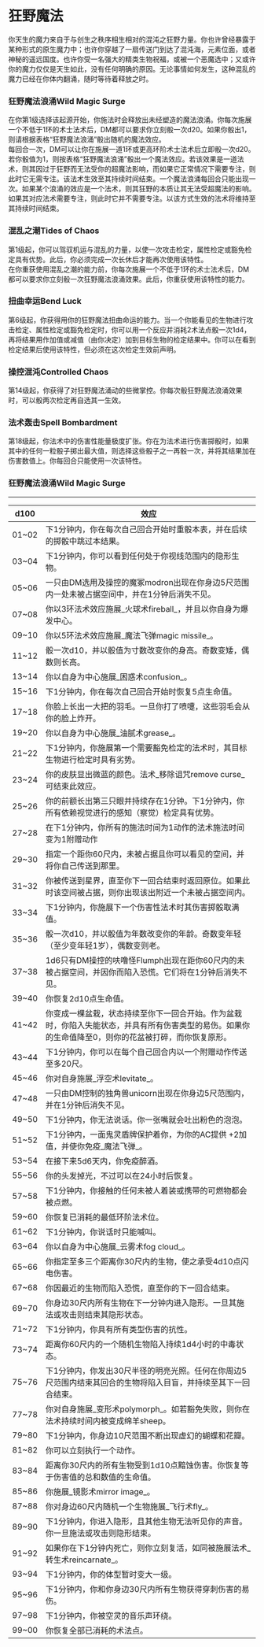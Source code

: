# 狂野魔法

&#x20;   你天生的魔力来自于与创生之秩序相生相对的混沌之狂野力量。你也许曾经暴露于某种形式的原生魔力中；也许你穿越了一扇传送门到达了混沌海，元素位面，或者神秘的遥远国度。也许你受一名强大的精类生物祝福，或被一个恶魔选中；又或许你的魔力仅仅是天生如此，没有任何明确的原因。无论事情如何发生，这种混乱的魔力已经在你体内翻涌，随时等待着释放之时。

### **狂野魔法浪涌Wild Magic Surge**

&#x20;   在你第1级选择该起源开始，你施法时会释放出未经塑造的魔法浪涌。你每次施展一个不低于1环的术士法术后，DM都可以要求你立刻骰一次d20。如果你骰出1，则请根据表格“狂野魔法浪涌”骰出随机的魔法效应。\
&#x20;   每回合一次，DM可以让你在施展一道1环或更高环阶术士法术后立即骰一次d20。若你骰值为1，则按表格“狂野魔法浪涌”骰出一个魔法效应。若该效果是一道法术，则其因过于狂野而无法受你的超魔法影响，而如果它正常情况下需要专注，则此时它无需专注。该法术生效至其持续时间结束。一个魔法浪涌每回合只能出现一次。如果某个浪涌的效应是一个法术，则其狂野的本质让其无法受超魔法的影响。如果其对应法术需要专注，则此时它并不需要专注。以该方式生效的法术将维持至其持续时间结束。

### **混乱之潮Tides of Chaos**

&#x20;   第1级起，你可以驾驭机运与混乱的力量，以使一次攻击检定，属性检定或豁免检定具有优势。此后，你必须完成一次长休后才能再次使用该特性。\
&#x20;   在你重获使用混乱之潮的能力前，你每次施展一个不低于1环的术士法术后，DM都可以要求你立刻骰一次狂野魔法浪涌效果。此后，你重获使用该特性的能力。

### **扭曲幸运Bend Luck**

&#x20;   第6级起，你获得用你的狂野魔法扭曲命运的能力。当一个你能看见的生物进行攻击检定、属性检定或豁免检定时，你可以用一个反应并消耗2术法点骰一次1d4，再将结果用作加值或减值（由你决定）加到目标生物的检定结果中。你可以在看到检定结果后使用该特性，但必须在这次检定生效前声明。

### **操控混沌Controlled Chaos**

&#x20;   第14级起，你获得了对狂野魔法涌动的些微掌控。你每次骰狂野魔法浪涌效果时，可以骰两次检定再自选其一生效。

### **法术轰击Spell Bombardment**

&#x20;   第18级起，你法术中的伤害性能量极度扩张。你在为法术进行伤害掷骰时，如果其中的任何一粒骰子掷出最大值，则选择这些骰子之一再骰一次，并将其结果加在伤害数值上。你每回合只能使用一次该特性。

### **狂野魔法浪涌Wild Magic Surge**

****

| **d100** | **效应**                                                                      |
| -------- | --------------------------------------------------------------------------- |
| 01\~02   | 下1分钟内，你在每次自己回合开始时重骰本表，并在后续的掷骰中跳过本结果。                                        |
| 03\~04   | 下1分钟内，你可以看到任何处于你视线范围内的隐形生物。                                                 |
| 05\~06   | 一只由DM选用及操控的魔冢modron出现在你身边5尺范围内一处未被占据空间中，并在1分钟后消失不见。                         |
| 07\~08   | 你以3环法术效应施展_火球术fireball_，并且以你自身为爆发中心。                                        |
| 09\~10   | 你以5环法术效应施展_魔法飞弹magic missile_。                                              |
| 11\~12   | 骰一次d10，并以骰值为寸数改变你的身高。奇数变矮，偶数则长高。                                            |
| 13\~14   | 你以自身为中心施展_困惑术confusion_。                                                    |
| 15\~16   | 下1分钟内，你在每次自己回合开始时恢复5点生命值。                                                   |
| 17\~18   | 你脸上长出一大把的羽毛。一旦你打了喷嚏，这些羽毛会从你的脸上炸开。                                           |
| 19\~20   | 你以自身为中心施展_油腻术grease_。                                                       |
| 21\~22   | 下1分钟内，你施展第一个需要豁免检定的法术时，其目标生物进行检定时具有劣势。                                      |
| 23\~24   | 你的皮肤显出微蓝的颜色。法术_移除诅咒remove curse_可结束此效应。                                     |
| 25\~26   | 你的前额长出第三只眼并持续存在1分钟。下1分钟内，你所有依赖视觉进行的感知（察觉）检定具有优势。                            |
| 27\~28   | 在下1分钟内，你所有的施法时间为1动作的法术施法时间变为1附赠动作                                           |
| 29\~30   | 指定一个距你60尺内，未被占据且你可以看见的空间，并将你自己传送到那里。                                        |
| 31\~32   | 你被传送到星界，直至你下一回合结束时返回原位。如果此时该空间被占据，则你出现该出附近一个未被占据空间内。                        |
| 33\~34   | 下1分钟内，你施展下一个伤害性法术时其伤害掷骰取满值。                                                 |
| 35\~36   | 骰一次d10，并以骰值为年数改变你的年龄。奇数变年轻（至少变年轻1岁），偶数变则老。                                  |
| 37\~38   | 1d6只有DM操控的呋噜怪Flumph出现在距你60尺内的未被占据空间，并因你而陷入恐慌。它们将在1分钟后消失不见。                  |
| 39\~40   | 你恢复2d10点生命值。                                                                |
| 41\~42   | 你变成一棵盆栽，状态持续至你下一回合开始。作为盆栽时，你陷入失能状态，并具有所有伤害类型的易伤。如果你的生命值降至0，则你的花盆被打碎，而你恢复原形。 |
| 43\~44   | 下1分钟内，你可以在每个自己回合内以一个附赠动作传送至多20尺。                                            |
| 45\~46   | 你对自身施展_浮空术levitate_。                                                        |
| 47\~48   | 一只由DM控制的独角兽unicorn出现在你身边5尺范围内，并在1分钟后消失不见。                                   |
| 49\~50   | 下1分钟内，你无法说话。你一张嘴就会吐出粉色的泡泡。                                                  |
| 51\~52   | 下1分钟内，一面鬼灵盾牌保护着你，为你的AC提供 +2加值，并使你免疫_魔法飞弹_。                                  |
| 53\~54   | 在接下来5d6天内，你免疫醉酒。                                                            |
| 55\~56   | 你的头发掉光，不过可以在24小时后恢复。                                                        |
| 57\~58   | 下1分钟内，你接触的任何未被人着装或携带的可燃物都会被点燃。                                              |
| 59\~60   | 你恢复已消耗的最低环阶法术位。                                                             |
| 61\~62   | 下1分钟内，你说话时只能喊叫。                                                             |
| 63\~64   | 你以自身为中心施展_云雾术fog cloud_。                                                    |
| 65\~66   | 你指定至多三个距离你30尺内的生物，使之承受4d10点闪电伤害。                                            |
| 67\~68   | 你因最近的生物而陷入恐慌，直至你的下一回合结束。                                                    |
| 69\~70   | 你身边30尺内所有生物在下一分钟内进入隐形。一旦其施法或攻击则结束其隐形状态。                                     |
| 71\~72   | 下1分钟内，你具有所有类型伤害的抗性。                                                         |
| 73\~74   | 距离你60尺内的一个随机生物陷入持续1d4小时的中毒状态。                                               |
| 75\~76   | 下1分钟内，你发出30尺半径的明亮光照。任何在你周边5尺范围内结束其回合的生物将陷入目盲，并持续至其下一回合结束。                   |
| 77\~78   | 你对自身施展_变形术polymorph_。如若豁免失败，则你在法术持续时间内被变成绵羊sheep。                           |
| 79\~80   | 下1分钟内，你身边10尺范围不断出现虚幻的蝴蝶和花瓣。                                                 |
| 81\~82   | 你可以立刻执行一个动作。                                                                |
| 83\~84   | 距离你30尺内的所有生物受到1d10点黯蚀伤害。你恢复等于伤害值的总和数值的生命值。                                  |
| 85\~86   | 你施展_镜影术mirror image_。                                                       |
| 87\~88   | 你对身边60尺内随机一个生物施展_飞行术fly_。                                                   |
| 89\~90   | 下1分钟内，你进入隐形，且其他生物无法听见你的声音。你一旦施法或攻击则隐形结束。                                    |
| 91\~92   | 如果你在下1分钟内死亡，则你立刻复活，如同被施展法术_转生术reincarnate_。                                 |
| 93\~94   | 下1分钟内，你的体型暂时变大一级。                                                           |
| 95\~96   | 下1分钟内，你和你身边30尺内所有生物获得穿刺伤害的易伤。                                               |
| 97\~98   | 下1分钟内，你被空灵的音乐声环绕。                                                           |
| 99\~00   | 你恢复全部已消耗的术法点。                                                               |
